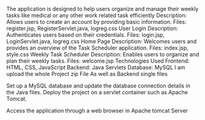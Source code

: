 The application is designed to help users organize and manage their weekly tasks like medical or any other work related task efficiently
Description: Allows users to create an account by providing basic information.
Files: register.jsp, RegisterServlet.java, logreg.css
User Login
Description: Authenticates users based on their credentials.
Files: login.jsp, LoginServlet.java, logreg.css
Home Page
Description: Welcomes users and provides an overview of the Task Scheduler application.
Files: index.jsp, style.css
Weekly Task Scheduler
Description: Enables users to organize and plan their weekly tasks.
Files: welcome.jsp
Technologies Used
Frontend: HTML, CSS, JavaScript
Backend: Java Servlets
Database: MySQL
I am upload the whole Project zip File As well as Backend single files 

Set up a MySQL database and update the database connection details in the Java files.
Deploy the project on a servlet container such as Apache Tomcat.

Access the application through a web browser in Apache tomcat Server
